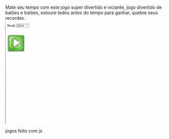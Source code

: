 Mate seu tempo com este jogo super divertido e viciante, jogo divertido de balões e balões, estoure todos antes do tempo para ganhar, quebre seus recordes.
<img src=estoura_balao.gif width="800px" align="center" />

jogos feito com js
